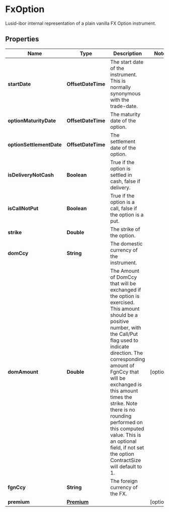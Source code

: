 

# FxOption

Lusid-ibor internal representation of a plain vanilla FX Option instrument.

## Properties

Name | Type | Description | Notes
------------ | ------------- | ------------- | -------------
**startDate** | **OffsetDateTime** | The start date of the instrument. This is normally synonymous with the trade-date. | 
**optionMaturityDate** | **OffsetDateTime** | The maturity date of the option. | 
**optionSettlementDate** | **OffsetDateTime** | The settlement date of the option. | 
**isDeliveryNotCash** | **Boolean** | True if the option is settled in cash, false if delivery. | 
**isCallNotPut** | **Boolean** | True if the option is a call, false if the option is a put. | 
**strike** | **Double** | The strike of the option. | 
**domCcy** | **String** | The domestic currency of the instrument. | 
**domAmount** | **Double** | The Amount of DomCcy that will be exchanged if the option is exercised.  This amount should be a positive number, with the Call/Put flag used to indicate direction.  The corresponding amount of FgnCcy that will be exchanged is this amount times the strike.  Note there is no rounding performed on this computed value.  This is an optional field, if not set the option ContractSize will default to 1. |  [optional]
**fgnCcy** | **String** | The foreign currency of the FX. | 
**premium** | [**Premium**](Premium.md) |  |  [optional]



